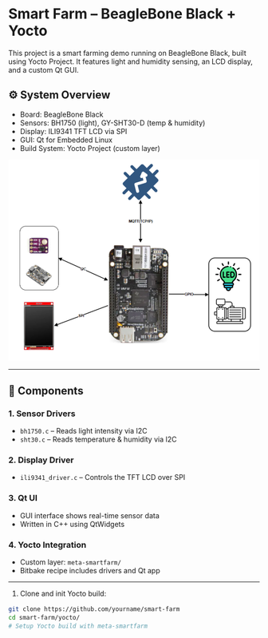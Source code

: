 # Smart Farm – BeagleBone Black + Yocto

This project is a smart farming demo running on BeagleBone Black, built using Yocto Project. It features light and humidity sensing, an LCD display, and a custom Qt GUI.

## ⚙️ System Overview

- Board: BeagleBone Black
- Sensors: BH1750 (light), GY-SHT30-D (temp & humidity)
- Display: ILI9341 TFT LCD via SPI
- GUI: Qt for Embedded Linux
- Build System: Yocto Project (custom layer)

![System Diagram](images/Architectural_system.png)

---

## 🔧 Components

### 1. Sensor Drivers
- `bh1750.c` – Reads light intensity via I2C
- `sht30.c` – Reads temperature & humidity via I2C

### 2. Display Driver
- `ili9341_driver.c` – Controls the TFT LCD over SPI

### 3. Qt UI
- GUI interface shows real-time sensor data
- Written in C++ using QtWidgets

### 4. Yocto Integration
- Custom layer: `meta-smartfarm/`
- Bitbake recipe includes drivers and Qt app

---

1. Clone and init Yocto build:
```bash
git clone https://github.com/yourname/smart-farm
cd smart-farm/yocto/
# Setup Yocto build with meta-smartfarm
